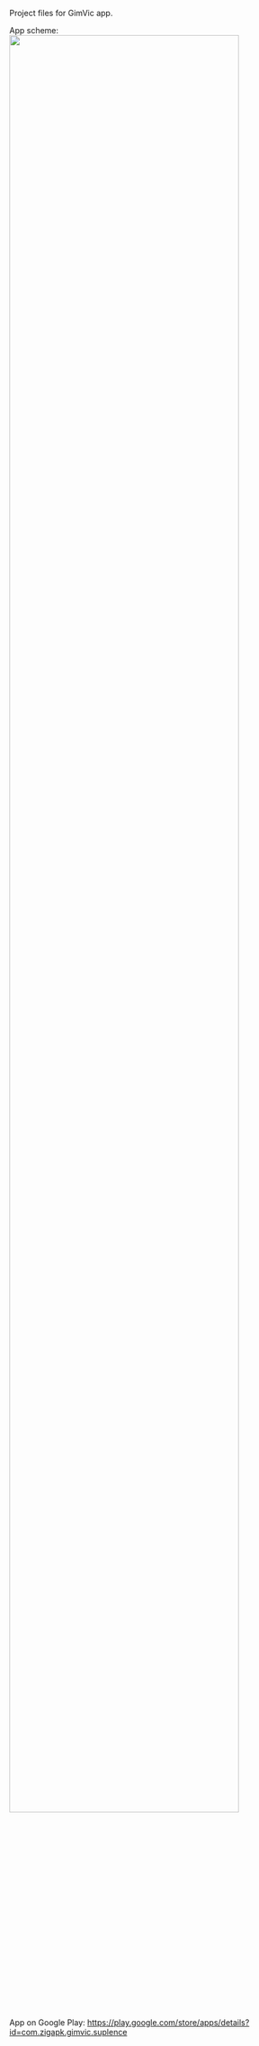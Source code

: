 Project files for GimVic app.

App scheme:<br>
<img width="90%" src="https://github.com/zigapk/GimVic-suplence-android/blob/master/graphics/scheme.png"/>

App on Google Play: https://play.google.com/store/apps/details?id=com.zigapk.gimvic.suplence
